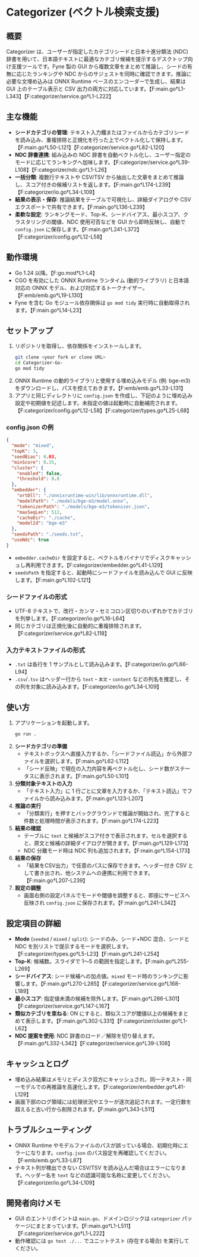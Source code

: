 # Categorizer (ベクトル検索支援)

## 概要
Categorizer は、ユーザーが指定したカテゴリシードと日本十進分類法 (NDC) 辞書を用いて、日本語テキストに最適なカテゴリ候補を提示するデスクトップ向け支援ツールです。Fyne 製の GUI から複数文章をまとめて推論し、シードの有無に応じたランキングや NDC からのサジェストを同時に確認できます。推論に必要な文埋め込みは ONNX Runtime ベースのエンコーダーで生成し、結果は GUI 上のテーブル表示と CSV 出力の両方に対応しています。【F:main.go†L1-L343】【F:categorizer/service.go†L1-L222】

## 主な機能
- **シードカテゴリの管理**: テキスト入力欄またはファイルからカテゴリシードを読み込み、重複排除と正規化を行った上でベクトル化して保持します。【F:main.go†L50-L121】【F:categorizer/service.go†L82-L120】
- **NDC 辞書連携**: 組み込みの NDC 辞書を自動ベクトル化し、ユーザー指定のモードに応じてランキングへ加味します。【F:categorizer/service.go†L39-L108】【F:categorizer/ndc.go†L1-L26】
- **一括分類**: 複数行テキストや CSV/TSV から抽出した文章をまとめて推論し、スコア付きの候補リストを返します。【F:main.go†L174-L239】【F:categorizer/io.go†L34-L109】
- **結果の表示・保存**: 推論結果をテーブルで可視化し、詳細ダイアログや CSV エクスポートで共有できます。【F:main.go†L136-L239】
- **柔軟な設定**: ランキングモード、Top-K、シードバイアス、最小スコア、クラスタリングの閾値、NDC 使用可否などを GUI から即時反映し、自動で `config.json` に保存します。【F:main.go†L241-L372】【F:categorizer/config.go†L12-L58】

## 動作環境
- Go 1.24 以降。【F:go.mod†L1-L4】
- CGO を有効にした ONNX Runtime ランタイム (動的ライブラリ) と日本語対応の ONNX モデル、および対応するトークナイザー。【F:emb/emb.go†L19-L130】
- Fyne を含む Go モジュール依存関係は `go mod tidy` 実行時に自動取得されます。【F:main.go†L14-L23】

## セットアップ
1. リポジトリを取得し、依存関係をインストールします。
   ```bash
   git clone <your fork or clone URL>
   cd Categorizer-Go-
   go mod tidy
   ```
2. ONNX Runtime の動的ライブラリと使用する埋め込みモデル (例: bge-m3) をダウンロードし、パスを控えておきます。【F:emb/emb.go†L33-L131】
3. アプリと同じディレクトリに `config.json` を作成し、下記のように埋め込み設定や初期値を記述します。未指定の値は起動時に自動補完されます。【F:categorizer/config.go†L12-L58】【F:categorizer/types.go†L25-L68】

### config.json の例
```json
{
  "mode": "mixed",
  "topK": 3,
  "seedBias": 0.03,
  "minScore": 0.35,
  "cluster": {
    "enabled": false,
    "threshold": 0.8
  },
  "embedder": {
    "ortDll": "./onnixruntime-win/lib/onnxruntime.dll",
    "modelPath": "./models/bge-m3/model.onnx",
    "tokenizerPath": "./models/bge-m3/tokenizer.json",
    "maxSeqLen": 512,
    "cacheDir": "./cache",
    "modelId": "bge-m3"
  },
  "seedsPath": "./seeds.txt",
  "useNdc": true
}
```
- `embedder.cacheDir` を設定すると、ベクトルをバイナリでディスクキャッシュし再利用できます。【F:categorizer/embedder.go†L41-L129】
- `seedsPath` を指定すると、起動時にシードファイルを読み込んで GUI に反映します。【F:main.go†L102-L121】

### シードファイルの形式
- UTF-8 テキストで、改行・カンマ・セミコロン区切りのいずれかでカテゴリを列挙します。【F:categorizer/io.go†L16-L64】
- 同じカテゴリは正規化後に自動的に重複排除されます。【F:categorizer/service.go†L82-L118】

### 入力テキストファイルの形式
- `.txt` は各行を 1 サンプルとして読み込みます。【F:categorizer/io.go†L66-L94】
- `.csv`/`.tsv` はヘッダー行から `text`・`本文`・`content` などの列名を推定し、その列を対象に読み込みます。【F:categorizer/io.go†L34-L109】

## 使い方
1. アプリケーションを起動します。
   ```bash
   go run .
   ```
2. **シードカテゴリの準備**
   - テキストボックスへ直接入力するか、「シードファイル読込」から外部ファイルを選択します。【F:main.go†L62-L112】
   - 「シード反映」で現在の入力内容を再ベクトル化し、シード数がステータスに表示されます。【F:main.go†L50-L101】
3. **分類対象テキストの入力**
   - 「テキスト入力」に 1 行ごとに文章を入力するか、「テキスト読込」でファイルから読み込みます。【F:main.go†L123-L207】
4. **推論の実行**
   - 「分類実行」を押すとバックグラウンドで推論が開始され、完了すると件数と処理時間が表示されます。【F:main.go†L174-L223】
5. **結果の確認**
   - テーブルに `text` と候補がスコア付きで表示されます。セルを選択すると、原文と候補の詳細ダイアログが開きます。【F:main.go†L129-L173】
   - NDC 分離モード時は NDC 列も追加されます。【F:main.go†L154-L173】
6. **結果の保存**
   - 「結果をCSV出力」で任意のパスに保存できます。ヘッダー付き CSV として書き出され、他システムへの連携に利用できます。【F:main.go†L207-L239】
7. **設定の調整**
   - 画面右側の設定パネルでモードや閾値を調整すると、即座にサービスへ反映され `config.json` に保存されます。【F:main.go†L241-L342】

## 設定項目の詳細
- **Mode** (`seeded` / `mixed` / `split`): シードのみ、シード+NDC 混合、シードと NDC を別リストで提示するモードを選択します。【F:categorizer/types.go†L5-L23】【F:main.go†L241-L254】
- **Top-K**: 候補数。スライダで 1〜5 の範囲を指定します。【F:main.go†L255-L269】
- **シードバイアス**: シード候補への加点値。`mixed` モード時のランキングに影響します。【F:main.go†L270-L285】【F:categorizer/service.go†L168-L189】
- **最小スコア**: 指定値未満の候補を除外します。【F:main.go†L286-L301】【F:categorizer/service.go†L147-L167】
- **類似カテゴリを束ねる**: ON にすると、類似スコアが閾値以上の候補をまとめて表示します。【F:main.go†L302-L331】【F:categorizer/cluster.go†L1-L62】
- **NDC 提案を使用**: NDC 辞書のロード／解除を切り替えます。【F:main.go†L332-L342】【F:categorizer/service.go†L39-L108】

## キャッシュとログ
- 埋め込み結果はメモリとディスク双方にキャッシュされ、同一テキスト・同一モデルでの再推論を高速化します。【F:categorizer/embedder.go†L41-L129】
- 画面下部のログ領域には処理状況やエラーが逐次追記されます。一定行数を超えると古い行から削除されます。【F:main.go†L343-L511】

## トラブルシューティング
- ONNX Runtime やモデルファイルのパスが誤っている場合、初期化時にエラーになります。`config.json` のパス設定を再確認してください。【F:emb/emb.go†L33-L87】
- テキスト列が検出できない CSV/TSV を読み込んだ場合はエラーになります。ヘッダー名を `text` などの認識可能な名称に変更してください。【F:categorizer/io.go†L34-L109】

## 開発者向けメモ
- GUI のエントリポイントは `main.go`、ドメインロジックは `categorizer` パッケージにまとまっています。【F:main.go†L1-L511】【F:categorizer/service.go†L1-L222】
- 動作確認には `go test ./...` でユニットテスト (存在する場合) を実行してください。


